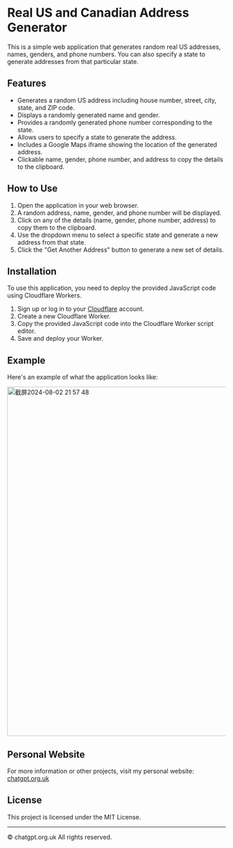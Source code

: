 # Real US and Canadian Address Generator

This is a simple web application that generates random real US addresses, names, genders, and phone numbers. You can also specify a state to generate addresses from that particular state.

## Features

- Generates a random US address including house number, street, city, state, and ZIP code.
- Displays a randomly generated name and gender.
- Provides a randomly generated phone number corresponding to the state.
- Allows users to specify a state to generate the address.
- Includes a Google Maps iframe showing the location of the generated address.
- Clickable name, gender, phone number, and address to copy the details to the clipboard.

## How to Use

1. Open the application in your web browser.
2. A random address, name, gender, and phone number will be displayed.
3. Click on any of the details (name, gender, phone number, address) to copy them to the clipboard.
4. Use the dropdown menu to select a specific state and generate a new address from that state.
5. Click the "Get Another Address" button to generate a new set of details.

## Installation

To use this application, you need to deploy the provided JavaScript code using Cloudflare Workers.

1. Sign up or log in to your [Cloudflare](https://www.cloudflare.com/) account.
2. Create a new Cloudflare Worker.
3. Copy the provided JavaScript code into the Cloudflare Worker script editor.
4. Save and deploy your Worker.

## Example

Here's an example of what the application looks like:

<img width="804" alt="截屏2024-08-02 21 57 48" src="https://github.com/user-attachments/assets/4a4f75d7-c766-4b43-90de-094445e8f81f">


## Personal Website

For more information or other projects, visit my personal website: [chatgpt.org.uk](https://chatgpt.org.uk)

## License

This project is licensed under the MIT License.

---

© chatgpt.org.uk All rights reserved.
